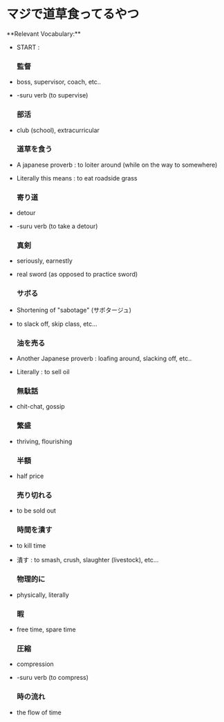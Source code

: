 # マジで道草食ってるやつ

<div id="player" data-video-id="q5QVX7BCnUk" data-time-points='[{ "time": 5.5, "text": "道草を食う is a Japanese proverb meaning : to loiter around, but he&#39;s literally eating roadside grass lol" },{ "time": 9, "text": " " },{ "time": 22.9, "text": "This time he&#39;s actually selling oil (油を売る) another Japanese proverb for slacking off" },{ "time": 26.4, "text": " \"無駄話してなくて\" \n \"He&#39;s not just gossiping or chatting around...\" \n \n The proverb originates from the Edo period : there were people who sold hair oil and engaged in idle chatter with women while doing business, leading to slacking off at work. " },{ "time": 31, "text": " " },{ "time": 39.2, "text": " \"時間潰してます\" \n This usually means \"killing time\", as in \"to spend time doing something while one is waiting\", however in a literal sense this means \"Time is being crushed (is no longer working)\" " },{ "time": 46, "text": " " }]'>
</div>
<div id="text-display" align="center"> </div>
<div id="timestamps" markdown>
**Relevant Vocabulary:**

- START :

    <div class="timestamp" data-time="1.3"> <h3>監督</h3> </div>
- boss, supervisor, coach, etc..
- \-suru verb (to supervise)
    <div class="timestamp" data-time="2.7"> <h3>部活</h3> </div>
- club (school), extracurricular
    <div class="timestamp" data-time="5.5"> <h3>道草を食う</h3> </div>
- A japanese proverb : to loiter around (while on the way to somewhere)
- Literally this means : to eat roadside grass
    <div class="timestamp" data-time="8.5"> <h3>寄り道</h3> </div>
- detour
- \-suru verb (to take a detour)
    <div class="timestamp" data-time="10.7"> <h3>真剣</h3> </div>
- seriously, earnestly
- real sword (as opposed to practice sword)
    <div class="timestamp" data-time="12"> <h3>サボる</h3> </div>
- Shortening of "sabotage" (サボタージュ) <br>
- to slack off, skip class, etc...
    <div class="timestamp" data-time="22.9"> <h3>油を売る</h3> </div>
- Another Japanese proverb : loafing around, slacking off, etc..
- Literally : to sell oil
    <div class="timestamp" data-time="26.4"> <h3>無駄話</h3> </div>
- chit-chat, gossip
    <div class="timestamp" data-time="27.6"> <h3>繁盛</h3> </div>
- thriving, flourishing
    <div class="timestamp" data-time="31.4"> <h3>半額</h3> </div>
- half price
    <div class="timestamp" data-time="33.4"> <h3>売り切れる</h3> </div>
- to be sold out
    <div class="timestamp" data-time="39.1"> <h3>時間を潰す</h3> </div>
- to kill time
- 潰す : to smash, crush, slaughter (livestock), etc...
    <div class="timestamp" data-time="40.2"> <h3>物理的に</h3> </div>
- physically, literally
    <div class="timestamp" data-time="42.5"> <h3>暇</h3> </div>
- free time, spare time
    <div class="timestamp" data-time="44.2"> <h3>圧縮</h3> </div>
- compression
- \-suru verb (to compress)
    <div class="timestamp" data-time="45.8"> <h3>時の流れ</h3> </div>
- the flow of time
  </div>